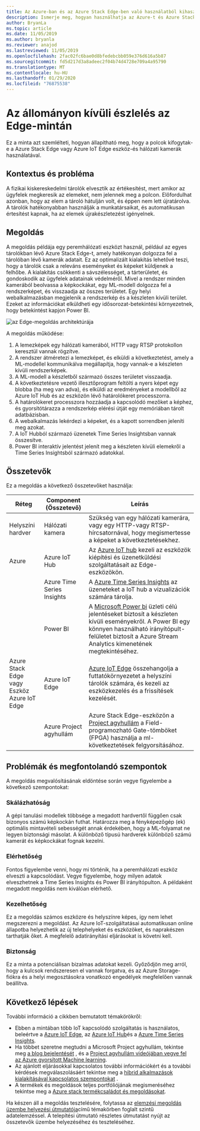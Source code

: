 ```yaml
---
title: Az Azure-ban és az Azure Stack Edge-ben való használatból kihasználható leltározási minta.
description: Ismerje meg, hogyan használhatja az Azure-t és Azure Stack Edge-szolgáltatásokat a készletek észlelésének megvalósításához.
author: BryanLa
ms.topic: article
ms.date: 11/05/2019
ms.author: bryanla
ms.reviewer: anajod
ms.lastreviewed: 11/05/2019
ms.openlocfilehash: 2fac02fc6bae0d8bfedebcbb059e376d616a5b87
ms.sourcegitcommit: fd5d217d3a8adeec2f04b74d4728e709a4a95790
ms.translationtype: MT
ms.contentlocale: hu-HU
ms.lasthandoff: 01/29/2020
ms.locfileid: "76875538"
---
```

# <a name="out-of-stock-detection-at-the-edge-pattern"></a>Az állományon kívüli észlelés az Edge-mintán

Ez a minta azt szemlélteti, hogyan állapítható meg, hogy a polcok kifogytak-e a Azure Stack Edge vagy Azure IoT Edge eszköz-és hálózati kamerák használatával.

## <a name="context-and-problem"></a>Kontextus és probléma

A fizikai kiskereskedelmi tárolók elvesztik az értékesítést, mert amikor az ügyfelek megkeresik az elemeket, nem jelennek meg a polcon. Előfordulhat azonban, hogy az elem a tároló hátulján volt, és éppen nem lett újratárolva. A tárolók hatékonyabban használják a munkatársaikat, és automatikusan értesítést kapnak, ha az elemek újrakészletezést igényelnek.

## <a name="solution"></a>Megoldás

A megoldás példája egy peremhálózati eszközt használ, például az egyes tárolókban lévő Azure Stack Edge-t, amely hatékonyan dolgozza fel a tárolóban lévő kamerák adatait. Ez az optimalizált kialakítás lehetővé teszi, hogy a tárolók csak a releváns eseményeket és képeket küldjenek a felhőbe. A kialakítás csökkenti a sávszélességet, a tárterületet, és gondoskodik az ügyfelek adatainak védelméről. Mivel a rendszer minden kamerából beolvassa a képkockákat, egy ML-modell dolgozza fel a rendszerképet, és visszaadja az összes területet. Egy helyi webalkalmazásban megjelenik a rendszerkép és a készleten kívüli terület. Ezeket az információkat elküldheti egy idősorozat-betekintési környezetnek, hogy betekintést kapjon Power BI.

![az Edge-megoldás architektúrája](media/pattern-out-of-stock-at-edge/solution-architecture.png)

A megoldás működése:
1. A lemezképek egy hálózati kamerából, HTTP vagy RTSP protokollon keresztül vannak rögzítve.
2. A rendszer átméretezi a lemezképet, és elküldi a következtetést, amely a ML-modellel kommunikálva megállapítja, hogy vannak-e a készleten kívüli rendszerképek.
3. A ML-modell a készletből származó összes területet visszaadja.
4. A következtetésre vezető illesztőprogram feltölti a nyers képet egy blobba (ha meg van adva), és elküldi az eredményeket a modellből az Azure IoT Hub és az eszközön lévő határolókeret processzorra.
5. A határolókeret processzora hozzáadja a kapcsolódó mezőket a képhez, és gyorsítótárazza a rendszerkép elérési útját egy memóriában tárolt adatbázisban.
6. A webalkalmazás lekérdezi a képeket, és a kapott sorrendben jeleníti meg azokat.
7. A IoT Hubból származó üzenetek Time Series Insightsban vannak összesítve.
8. Power BI interaktív jelentést jelenít meg a készleten kívüli elemekről a Time Series Insightsból származó adatokkal.


## <a name="components"></a>Összetevők

Ez a megoldás a következő összetevőket használja:

| Réteg | Component (Összetevő) | Leírás |
|----------|-----------|-------------|
| Helyszíni hardver | Hálózati kamera | Szükség van egy hálózati kamerára, vagy egy HTTP-vagy RTSP-hírcsatornával, hogy megismertesse a képeket a következtetésekhez. |
| Azure | Azure IoT Hub | Az [Azure IoT hub](/azure/iot-hub/) kezeli az eszközök kiépítési és üzenetküldési szolgáltatásait az Edge-eszközökön. |
|  | Azure Time Series Insights | A [Azure Time Series Insights](/azure/time-series-insights/) az üzeneteket a IoT hub a vizualizációk számára tárolja. |
|  | Power BI | A [Microsoft Power bi](https://powerbi.microsoft.com/) üzleti célú jelentéseket biztosít a készleten kívüli eseményekről. A Power BI egy könnyen használható irányítópult-felületet biztosít a Azure Stream Analytics kimenetének megtekintéséhez. |
| Azure Stack Edge vagy<br>Eszköz Azure IoT Edge | Azure IoT Edge | [Azure IoT Edge](/azure/iot-edge/) összehangolja a futtatókörnyezetet a helyszíni tárolók számára, és kezeli az eszközkezelés és a frissítések kezelését.|
| | Azure Project agyhullám | Azure Stack Edge-eszközön a [Project agyhullám](https://blogs.microsoft.com/ai/build-2018-project-brainwave/) a Field-programozható Gate-tömböket (FPGA) használja a ml-következtetések felgyorsításához.|

## <a name="issues-and-considerations"></a>Problémák és megfontolandó szempontok

A megoldás megvalósításának eldöntése során vegye figyelembe a következő szempontokat:

### <a name="scalability"></a>Skálázhatóság 

A gépi tanulási modellek többsége a megadott hardvertől függően csak bizonyos számú képkockán futhat. Határozza meg a fényképezőgép (ek) optimális mintavételi sebességét annak érdekében, hogy a ML-folyamat ne legyen biztonsági másolat. A különböző típusú hardverek különböző számú kamerát és képkockákat fognak kezelni.

### <a name="availability"></a>Elérhetőség

Fontos figyelembe venni, hogy mi történik, ha a peremhálózati eszköz elveszti a kapcsolódást. Vegye figyelembe, hogy milyen adatok elveszhetnek a Time Series Insights és Power BI irányítópulton. A példaként megadott megoldás nem kiválóan elérhető.

### <a name="manageability"></a>Kezelhetőség

Ez a megoldás számos eszközre és helyszínre képes, így nem lehet megszerezni a megoldást. Az Azure IoT-szolgáltatásai automatikusan online állapotba helyezhetik az új telephelyeket és eszközöket, és naprakészen tarthatják őket. A megfelelő adatirányítási eljárásokat is követni kell.

### <a name="security"></a>Biztonság

Ez a minta a potenciálisan bizalmas adatokat kezeli. Győződjön meg arról, hogy a kulcsok rendszeresen el vannak forgatva, és az Azure Storage-fiókra és a helyi megosztásokra vonatkozó engedélyek megfelelően vannak beállítva. 

## <a name="next-steps"></a>Következő lépések

További információ a cikkben bemutatott témakörökről:
- Ebben a mintában több IoT kapcsolódó szolgáltatás is használatos, beleértve a [Azure IoT Edge](/azure/iot-edge/), az [Azure IoT Hub](/azure/iot-hub/)és a [Azure Time Series Insights](/azure/time-series-insights/).
- Ha többet szeretne megtudni a Microsoft Project agyhullám, tekintse meg [a blog bejelentését](https://blogs.microsoft.com/ai/build-2018-project-brainwave/) , és a [Project agyhullám videójában vegye fel az Azure gyorsított Machine learning](https://www.youtube.com/watch?v=DJfMobMjCX0).
- Az ajánlott eljárásokkal kapcsolatos további információkért és a további kérdések megválaszolásáért tekintse meg a [hibrid alkalmazások kialakításával kapcsolatos szempontokat](overview-app-design-considerations.md) .
- A termékek és megoldások teljes portfóliójának megismeréséhez tekintse meg a [Azure stack termékcsaládot és megoldásokat](/azure-stack).

Ha készen áll a megoldás tesztelésére, folytassa az [elemzési megoldás üzembe helyezési útmutatója](https://aka.ms/edgeinferencingdeploy)című témakörben foglalt szintű adatelemzéssel. A telepítési útmutató részletes útmutatást nyújt az összetevők üzembe helyezéséhez és teszteléséhez.